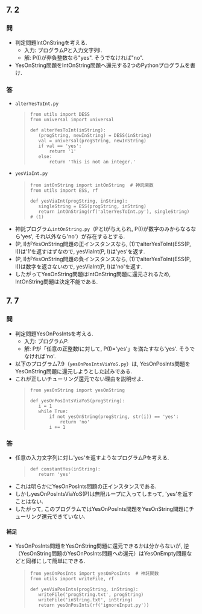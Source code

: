 ## 7. 2
### 問
 - 判定問題IntOnStringを考える.
    - 入力: プログラムPと入力文字列I.
    - 解: P(I)が非負整数なら"yes". そうでなければ"no".
 - YesOnString問題をIntOnString問題へ還元する2つのPythonプログラムを書け.

### 答
 - `alterYesToInt.py`
    >```
    >from utils import DESS
    >from universal import universal
    >
    >def alterYesToInt(inString):
    >    (progString, newInString) = DESS(inString)
    >    val = universal(progString, newInString)
    >    if val == 'yes':
    >        return '1'
    >    else:
    >        return 'This is not an integer.'
    >```
 - `yesViaInt.py`
    >```
    >from intOnString import intOnString  # 神託関数
    >from utils import ESS, rf
    >
    >def yesViaInt(progString, inString):
    >    singleString = ESS(progString, inString)
    >    return intOnString(rf('alterYesToInt.py'), singleString)  # (1)
    >```
 - 神託プログラム`intOnString.py`（PとIが与えられ, P(I)が数字のみからなるなら'yes', それ以外なら'no'）が存在するとする.
 - (P, I)がYesOnString問題の正インスタンスなら, (1)でalterYesToInt(ESS(P, I))は'1'を返すはずなので, yesViaInt(P, I)は'yes'を返す.
 - (P, I)がYesOnString問題の負インスタンスなら, (1)でalterYesToInt(ESS(P, I))は数字を返さないので, yesViaInt(P, I)は'no'を返す.
 - したがってYesOnString問題はIntOnString問題に還元されるため, IntOnString問題は決定不能である.



## 7. 7
### 問
 - 判定問題YesOnPosIntsを考える.
   - 入力: プログラムP.
   - 解: Pが「任意の正整数Iに対して, P(I)='yes'」を満たすなら'yes'. そうでなければ'no'.
 - 以下のプログラム7.9（`yesOnPosIntsViaYoS.py`）は, YesOnPosInts問題をYesOnString問題に還元しようとした試みである.
 - これが正しいチューリング還元でない理由を説明せよ.
   >```
   >from yesOnString import yesOnString
   >
   >def yesOnPosIntsViaYoS(progString):
   >    i = 1
   >    while True:
   >        if not yesOnString(progString, str(i)) == 'yes':
   >            return 'no'
   >        i += 1

### 答
 - 任意の入力文字列に対し'yes'を返すようなプログラムPを考える.
    >```
    >def constantYes(inString):
    >    return 'yes'
    >```
 - これは明らかにYesOnPosInts問題の正インスタンスである.
 - しかしyesOnPosIntsViaYoS(P)は無限ループに入ってしまって, 'yes'を返すことはない.
 - したがって, このプログラムではYesOnPosInts問題をYesOnString問題にチューリング還元できていない.

#### 補足
 - YesOnPosInts問題をYesOnString問題に還元できるかは分からないが, 逆（YesOnString問題のYesOnPosInts問題への還元）はYesOnEmpty問題などと同様にして簡単にできる.
      >```
      >from yesOnPosInts import yesOnPosInts  # 神託関数
      >from utils import writeFile, rf
      >
      >def yesViaPosInts(progString, inString):
      >    writeFile('progString.txt', progString)
      >    writeFile('inString.txt', inString)
      >    return yesOnPosInts(rf('ignoreInput.py'))
      >```